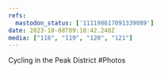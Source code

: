 ```yaml
---
refs:
  mastodon_status: ['111198617091339089']
date: 2023-10-08T09:10:42.248Z
media: ["118", "119", "120", "121"]
---
```


Cycling in the Peak District #Photos
